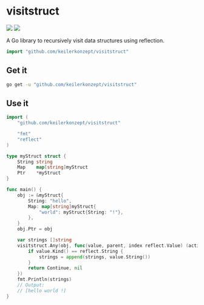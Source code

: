 # visitstruct

[![](https://godoc.org/github.com/keilerkonzept/visitstruct?status.svg)](http://godoc.org/github.com/keilerkonzept/visitstruct) [![](https://goreportcard.com/badge/github.com/keilerkonzept/visitstruct/goreportcard)](https://goreportcard.com/report/github.com/keilerkonzept/visitstruct)

A Go library to recursively visit data structures using reflection.

```go
import "github.com/keilerkonzept/visitstruct"
```

## Get it

```sh
go get -u "github.com/keilerkonzept/visitstruct"
```

## Use it

```go
import (
    "github.com/keilerkonzept/visitstruct"

    "fmt"
    "reflect"
)

type myStruct struct {
    String string
    Map    map[string]myStruct
    Ptr    *myStruct
}

func main() {
	obj := &myStruct{
		String: "hello",
		Map: map[string]myStruct{
			"world": myStruct{String: "!"},
		},
	}
	obj.Ptr = obj

	var strings []string
	visitstruct.Any(obj, func(value, parent, index reflect.Value) (action, error) {
		if value.Kind() == reflect.String {
			strings = append(strings, value.String())
		}
		return Continue, nil
	})
	fmt.Println(strings)
	// Output:
	// [hello world !]
}
```
